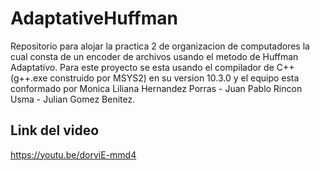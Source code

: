 # AdaptativeHuffman
Repositorio para alojar la practica 2 de organizacion de computadores la cual consta de un encoder de archivos usando el metodo de Huffman Adaptativo. Para este proyecto se esta usando el compilador de C++ (g++.exe construido por MSYS2) en su version 10.3.0 y el equipo esta conformado por Monica Liliana Hernandez Porras - Juan Pablo Rincon Usma - Julian Gomez Benitez.

## Link del video
https://youtu.be/dorviE-mmd4
